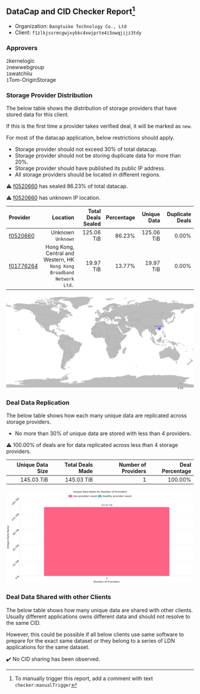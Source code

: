## DataCap and CID Checker Report[^1]
 - Organization: `Bangtuike Technology Co., Ltd`
 - Client: `f1zlkjssrmcgwjxybkc4xwjprte4i5owqjijz3tdy`
### Approvers
`2`kernelogic<br/>`2`newwebgroup<br/>`1`swatchliu<br/>`1`Tom-OriginStorage

### Storage Provider Distribution
The below table shows the distribution of storage providers that have stored data for this client.

If this is the first time a provider takes verified deal, it will be marked as `new`.

For most of the datacap application, below restrictions should apply.
 - Storage provider should not exceed 30% of total datacap.
 - Storage provider should not be storing duplicate data for more than 20%.
 - Storage provider should have published its public IP address.
 - All storage providers should be located in different regions.

⚠️ [f0520660](https://filfox.info/en/address/f0520660) has sealed 86.23% of total datacap.

⚠️ [f0520660](https://filfox.info/en/address/f0520660) has unknown IP location.

| Provider                                              |                                                                  Location | Total Deals Sealed | Percentage | Unique Data | Duplicate Deals |
| :---------------------------------------------------- | ------------------------------------------------------------------------: | -----------------: | ---------: | ----------: | --------------: |
| [f0520660](https://filfox.info/en/address/f0520660)   |                                                     Unknown<br/>`Unknown` |         125.06 TiB |     86.23% |  125.06 TiB |           0.00% |
| [f01776264](https://filfox.info/en/address/f01776264) | Hong Kong, Central and Western, HK<br/>`Hong Kong Broadband Network Ltd.` |          19.97 TiB |     13.77% |   19.97 TiB |           0.00% |

![Provider Distribution](https://raw.githubusercontent.com/data-preservation-programs/filplus-checker-assets/main/filecoin-project/filecoin-plus-large-datasets/issues/625/1674661265081.png)
### Deal Data Replication
The below table shows how each many unique data are replicated across storage providers.
- No more than 30% of unique data are stored with less than 4 providers.

⚠️ 100.00% of deals are for data replicated across less than 4 storage providers.

| Unique Data Size | Total Deals Made | Number of Providers | Deal Percentage |
| ---------------: | ---------------: | ------------------: | --------------: |
|       145.03 TiB |       145.03 TiB |                   1 |         100.00% |

![Replication Distribution](https://raw.githubusercontent.com/data-preservation-programs/filplus-checker-assets/main/filecoin-project/filecoin-plus-large-datasets/issues/625/1674661265858.png)
### Deal Data Shared with other Clients
The below table shows how many unique data are shared with other clients.
Usually different applications owns different data and should not resolve to the same CID.

However, this could be possible if all below clients use same software to prepare for the exact same dataset or they belong to a series of LDN applications for the same dataset.

✔️ No CID sharing has been observed.

[^1]: To manually trigger this report, add a comment with text `checker:manualTrigger`
